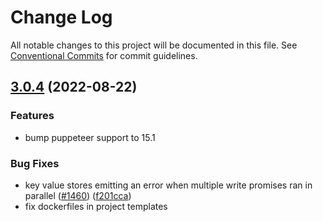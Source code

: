 # Change Log

All notable changes to this project will be documented in this file.
See [Conventional Commits](https://conventionalcommits.org) for commit guidelines.

## [3.0.4](https://github.com/foo/bar/compare/v3.0.3...v3.0.4) (2022-08-22)

### Features

* bump puppeteer support to 15.1


### Bug Fixes

* key value stores emitting an error when multiple write promises ran in parallel ([#1460](https://github.com/foo/bar/issues/1460)) ([f201cca](https://github.com/foo/bar/commit/f201cca4a99d1c8b3e87be0289d5b3b363048f09))
* fix dockerfiles in project templates


